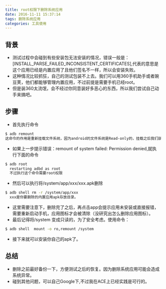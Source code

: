 ```yaml
---
title: root权限下删除系统应用
date: 2016-11-11 15:37:14
tags: 删除系统应用
categories: 工具使用
---
```


## 背景
- 测试过程中会碰到有些安装包无法安装的情况，错误一般是：[INSTALL_PARSE_FAILED_INCONSISTENT_CERTIFICATES],代表的意思是这个应用已经是内置应用了且他们签名不一样，所以会安装失败。
- 这种情况比较抓狂，自己的测试包装不上去。我们可以用360手机助手或者豌豆荚，他们都能够管理内置应用，不过前提是需要手机已经root。
- 但是装360太流氓，会不经过你同意装好多恶心的东西，所以我们尝试自己动手来搞吧。

## 步骤
- 首先执行命令
```bash
$ adb remount
这命令的作用是重新挂载文件系统，因为android的文件系统是Read-only的，挂载之后我们就能有读写的权限。
```
- 如果上一步提示错误：remount of system failed: Permission denied,就执行下面的命令
```bash
$ adb root
  restarting adbd as root
  不过执行这个命令需要root权限
```

- 然后可以执行将/system/app/xxx/xxx.apk删除
```bash
$ adb shell rm -r /system/app/xxx
  xxx是你要删除的内置应用apk存放目录。
```

- 这里需要注意下，删除完了之后，再点击app会提示应用未安装或直接报错，需要重新启动手机，应用图标才会被清除（没研究出怎么删除应用图标）。
- 最后记得将/system 变成只读的，为了安全考虑。使用命令：

``` bash
$ adb shell  mount -o ro,remount /system
```

- 接下来就可以安装你自己的apk了。

## 总结
- 删除之前最好备份一下，方便测试之后的恢复。因为删除系统应用可能会造成系统异常。
- 碰到其他问题，可以自己Google下,不过我在ACE上已经实践是可行的。
